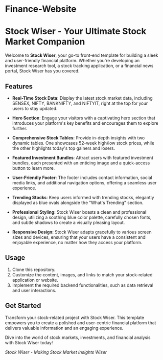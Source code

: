 # Finance-Website

# Stock Wiser - Your Ultimate Stock Market Companion

Welcome to **Stock Wiser**, your go-to front-end template for building a sleek and user-friendly financial platform. Whether you're developing an investment research tool, a stock tracking application, or a financial news portal, Stock Wiser has you covered.

## Features

- **Real-Time Stock Data**: Display the latest stock market data, including SENSEX, NIFTY, BANKNIFTY, and NIFTYIT, right at the top for your users to stay updated.

- **Hero Section**: Engage your visitors with a captivating hero section that introduces your platform's key benefits and encourages them to explore further.

- **Comprehensive Stock Tables**: Provide in-depth insights with two dynamic tables. One showcases 52-week high/low stock prices, while the other highlights today's top gainers and losers.

- **Featured Investment Bundles**: Attract users with featured investment bundles, each presented with an enticing image and a quick-access button to learn more.

- **User-Friendly Footer**: The footer includes contact information, social media links, and additional navigation options, offering a seamless user experience.

- **Trending Stocks**: Keep users informed with trending stocks, elegantly displayed as blue ovals alongside the "What's Trending" section.

- **Professional Styling**: Stock Wiser boasts a clean and professional design, utilizing a soothing blue color palette, carefully chosen fonts, and subtle shadows to create a visually pleasing layout.

- **Responsive Design**: Stock Wiser adapts gracefully to various screen sizes and devices, ensuring that your users have a consistent and enjoyable experience, no matter how they access your platform.

## Usage

1. Clone this repository.
2. Customize the content, images, and links to match your stock-related application or website.
3. Implement the required backend functionalities, such as data retrieval and user interactions.

## Get Started

Transform your stock-related project with Stock Wiser. This template empowers you to create a polished and user-centric financial platform that delivers valuable information and an engaging experience.

Dive into the world of stock markets, investments, and financial analysis with Stock Wiser today!

*Stock Wiser - Making Stock Market Insights Wiser*
